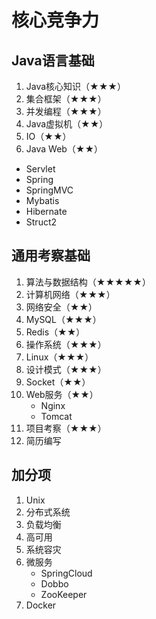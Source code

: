 # 核心竞争力

## Java语言基础

1. Java核心知识（★★★）
2. 集合框架（★★★）
3. 并发编程（★★★）
4. Java虚拟机（★★）
5. IO（★★）
6. Java Web（★★）
  - Servlet
  - Spring
  - SpringMVC
  - Mybatis
  - Hibernate
  - Struct2



## 通用考察基础

1. 算法与数据结构（★★★★★）
2. 计算机网络（★★★）
3. 网络安全（★★）
4. MySQL（★★★）
5. Redis（★★）
6. 操作系统（★★★）
7. Linux（★★★）
8. 设计模式（★★★）
9. Socket（★★）
10. Web服务（★★）
    - Nginx
    - Tomcat
11. 项目考察（★★★）
12. 简历编写



## 加分项

1. Unix
2. 分布式系统
3. 负载均衡
4. 高可用
5. 系统容灾
6. 微服务
   - SpringCloud
   - Dobbo
   - ZooKeeper
7. Docker
